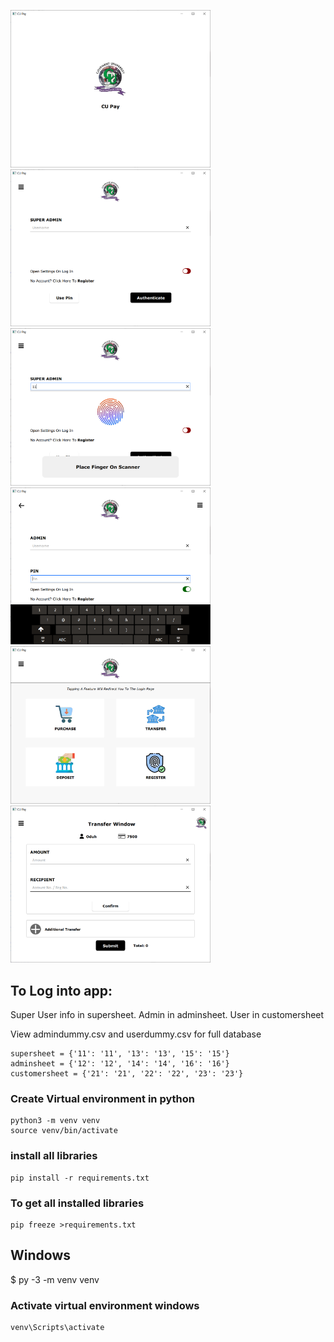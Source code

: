 <img src="Screenshots/1. Splash.PNG" title="Pg 1. Splash" style="width: 320px"> <img src="Screenshots/2.%20Super%20Login%20(Not%20waiting%20for%20finger).PNG" title="Pg 2. Super Admin Login" style="width: 320px">
<img src="Screenshots/2.%20Super%20Login%20(Waiting%20for%20finger).PNG" title="Pg 2 (Biometric)" style="width: 320px">
<img src="Screenshots/3.%20Admin%20Login.PNG" title="Pg 3. Admin Login (Pin)" style="width: 320px">
<img src="Screenshots/8.%20Feature%20page.PNG" title="Pg 8. Features" style="width: 320px">
<img src="Screenshots/13.%20Transfer.PNG" title="Pg 13. Transfer" style="width: 320px">


## To Log into app: 

Super User info in supersheet. Admin in adminsheet. User in customersheet

View admindummy.csv and userdummy.csv for full database
```
supersheet = {'11': '11', '13': '13', '15': '15'}   
adminsheet = {'12': '12', '14': '14', '16': '16'}    
customersheet = {'21': '21', '22': '22', '23': '23'}
```
### Create Virtual environment in python
```
python3 -m venv venv
source venv/bin/activate
```

### install all libraries

```
pip install -r requirements.txt 
```

### To get all installed libraries
```
pip freeze >requirements.txt
```

## Windows
$ py -3 -m venv venv

### Activate virtual environment windows
```
venv\Scripts\activate
```
